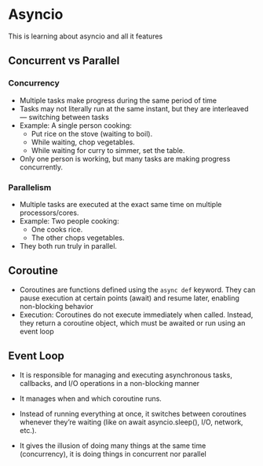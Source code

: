 # Asyncio
This is learning about asyncio and all it features

## Concurrent vs Parallel
### Concurrency
- Multiple tasks make progress during the same period of time
- Tasks may not literally run at the same instant, but they are interleaved — switching between tasks
- Example: A single person cooking:
    - Put rice on the stove (waiting to boil).
    - While waiting, chop vegetables.
    - While waiting for curry to simmer, set the table.
- Only one person is working, but many tasks are making progress concurrently.

### Parallelism
- Multiple tasks are executed at the exact same time on multiple processors/cores.
- Example: Two people cooking:
    - One cooks rice.
    - The other chops vegetables.
- They both run truly in parallel.

## Coroutine
- Coroutines are functions defined using the `async def` keyword. They can pause execution at certain points (await) and resume later, enabling non-blocking behavior
- Execution: Coroutines do not execute immediately when called. Instead, they return a coroutine object, which must be awaited or run using an event loop

## Event Loop
- It is responsible for managing and executing asynchronous tasks, callbacks, and I/O operations in a non-blocking manner
- It manages when and which coroutine runs.

- Instead of running everything at once, it switches between coroutines whenever they’re waiting (like on await asyncio.sleep(), I/O, network, etc.).

- It gives the illusion of doing many things at the same time (concurrency), it is doing things in concurrent nor parallel
